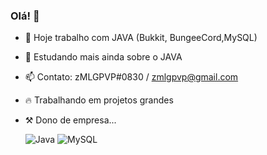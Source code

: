 ### Olá! 👋

- 🔭  Hoje trabalho com JAVA (Bukkit, BungeeCord,MySQL)
- 🌱 Estudando mais ainda sobre o JAVA
- 📫 Contato: zMLGPVP#0830  / zmlgpvp@gmail.com
- 🔥 Trabalhando em projetos grandes
- ⚒️  Dono de empresa...

     ![Java](https://img.shields.io/badge/java-%23ED8B00.svg?style=for-the-badge&logo=java&logoColor=white) ![MySQL](https://img.shields.io/badge/mysql-%2300f.svg?style=for-the-badge&logo=mysql&logoColor=white)

